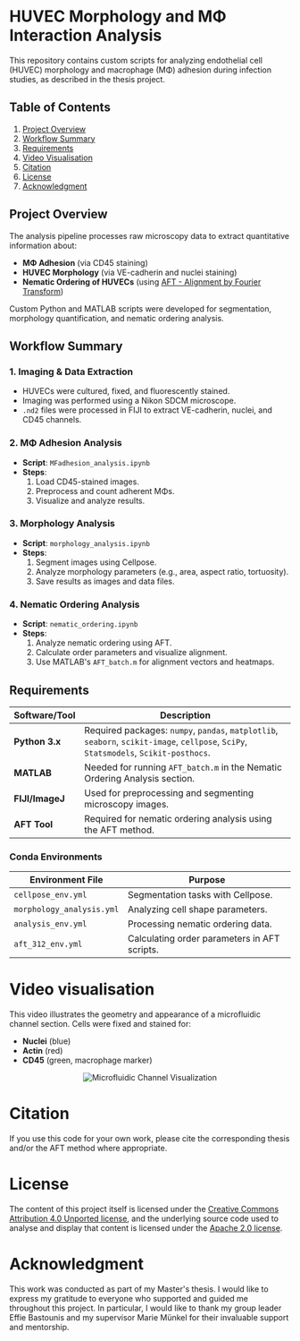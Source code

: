 # HUVEC Morphology and MΦ Interaction Analysis

This repository contains custom scripts for analyzing endothelial cell (HUVEC) morphology and macrophage (MΦ) adhesion during infection studies, as described in the thesis project.

## Table of Contents
1. [Project Overview](#project-overview)
2. [Workflow Summary](#workflow-summary)
3. [Requirements](#requirements)
4. [Video Visualisation](#video-visualisation)
5. [Citation](#citation)
6. [License](#license)
7. [Acknowledgment](#acknowledgment)

## Project Overview
The analysis pipeline processes raw microscopy data to extract quantitative information about:
- **MΦ Adhesion** (via CD45 staining)
- **HUVEC Morphology** (via VE-cadherin and nuclei staining)
- **Nematic Ordering of HUVECs** (using [AFT - Alignment by Fourier Transform](https://github.com/OakesLab/AFT-Alignment_by_Fourier_Transform))

Custom Python and MATLAB scripts were developed for segmentation, morphology quantification, and nematic ordering analysis.

## Workflow Summary

### 1. Imaging & Data Extraction
- HUVECs were cultured, fixed, and fluorescently stained.
- Imaging was performed using a Nikon SDCM microscope.
- `.nd2` files were processed in FIJI to extract VE-cadherin, nuclei, and CD45 channels.

### 2. MΦ Adhesion Analysis
- **Script**: `MFadhesion_analysis.ipynb`
- **Steps**:
  1. Load CD45-stained images.
  2. Preprocess and count adherent MΦs.
  3. Visualize and analyze results.

### 3. Morphology Analysis
- **Script**: `morphology_analysis.ipynb`
- **Steps**:
  1. Segment images using Cellpose.
  2. Analyze morphology parameters (e.g., area, aspect ratio, tortuosity).
  3. Save results as images and data files.

### 4. Nematic Ordering Analysis
- **Script**: `nematic_ordering.ipynb`
- **Steps**:
  1. Analyze nematic ordering using AFT.
  2. Calculate order parameters and visualize alignment.
  3. Use MATLAB's `AFT_batch.m` for alignment vectors and heatmaps.

## Requirements

| Software/Tool   | Description                                                                 |
|------------------|-----------------------------------------------------------------------------|
| **Python 3.x**  | Required packages: `numpy`, `pandas`, `matplotlib`, `seaborn`, `scikit-image`, `cellpose`, `SciPy`, `Statsmodels`, `Scikit-posthocs`. |
| **MATLAB**      | Needed for running `AFT_batch.m` in the Nematic Ordering Analysis section.  |
| **FIJI/ImageJ** | Used for preprocessing and segmenting microscopy images.                   |
| **AFT Tool**    | Required for nematic ordering analysis using the AFT method.               |

### Conda Environments
| Environment File         | Purpose                                      |
|---------------------------|----------------------------------------------|
| `cellpose_env.yml`        | Segmentation tasks with Cellpose.            |
| `morphology_analysis.yml` | Analyzing cell shape parameters.             |
| `analysis_env.yml`        | Processing nematic ordering data.            |
| `aft_312_env.yml`         | Calculating order parameters in AFT scripts. |

# Video visualisation
This video illustrates the geometry and appearance of a microfluidic channel section. Cells were fixed and stained for:
- **Nuclei** (blue)
- **Actin** (red)
- **CD45** (green, macrophage marker)

<div style="text-align: center;">
  <img src="images/20250312_Chip19_3D_channel10_1_maxres.gif" alt="Microfluidic Channel Visualization">
</div>

# Citation

If you use this code for your own work, please cite the corresponding thesis and/or the AFT method where appropriate.

# License
The content of this project itself is licensed under the [Creative Commons Attribution 4.0 Unported license](https://creativecommons.org/licenses/by/4.0/deed.en), and the underlying source code used to analyse and display that content is licensed under the [Apache 2.0 license](https://www.apache.org/licenses/LICENSE-2.0).

# Acknowledgment

This work was conducted as part of my Master's thesis. I would like to express my gratitude to everyone who supported and guided me throughout this project. In particular, I would like to thank my group leader Effie Bastounis and my supervisor Marie Münkel for their invaluable support and mentorship.
